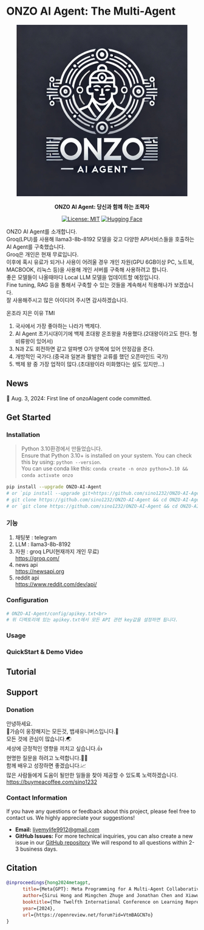 # ONZO AI Agent: The Multi-Agent

<p align="center">
<a href=""><img src="images/ONZO-AI-Agent.jpeg" alt="onzoGPT logo: Enable ONZO to work in software company, collaborating to tackle more complex tasks." width="450px"></a>
</p>

<p align="center">
<b>ONZO AI Agent: 당신과 함께 하는 조력자</b>
</p>

<p align="center">
<a href="https://opensource.org/licenses/MIT"><img src="https://img.shields.io/badge/License-MIT-blue.svg" alt="License: MIT"></a>
<a href="https://huggingface.co/spaces/deepwisdom/MetaGPT" target="_blank"><img alt="Hugging Face" src="https://img.shields.io/badge/%F0%9F%A4%97%20-Hugging%20Face-blue?color=blue&logoColor=white" /></a>
</p>

ONZO AI Agent를 소개합니다.<br>
Groq(LPU)를 사용해 llama3-8b-8192 모델을 갖고 다양한 API서비스들을 호출하는 AI Agent를 구축했습니다.<br> 
Groq은 개인은 현재 무료입니다.<br>
이후에 혹시 유료가 되거나 사용이 어려울 경우 개인 자원(GPU 6GB이상 PC, 노트북, MACBOOK, 리눅스 등)을 사용해 개인 서버를 구축해 사용하려고 합니다.<br>
좋은 모델들이 나올때마다 Local LLM 모델을 업데이트할 예정입니다.<br>
Fine tuning, RAG 등을 통해서 구축할 수 있는 것들을 계속해서 적용해나가 보겠습니다.<br>
잘 사용해주시고 많은 아이디어 주시면 감사하겠습니다.<br>

온조라 지은 이유 TMI
1. 국사에서 가장 좋아하는 나라가 백제다.
2. AI Agent 초기시대이기에 백제 초대왕 온조왕을 차용했다.(2대왕이라고도 한다. 형 비류왕이 있어서)
3. N과 Z도 회전하면 같고 알파벳 O가 양쪽에 있어 안정감을 준다.
4. 개방적인 국가다.(중국과 일본과 활발한 교류를 했던 오픈마인드 국가)
5. 백제 왕 중 가장 업적이 많다.(초대왕이라 미화했다는 설도 있지만...)

## News

🌟 Aug. 3, 2024: First line of onzoAIagent code committed.

## Get Started

### Installation
> Python 3.10환경에서 만들었습니다.<br>
> Ensure that Python 3.10+ is installed on your system. You can check this by using: `python --version`.<br>
> You can use conda like this: `conda create -n onzo python=3.10 && conda activate onzo`

```bash
pip install --upgrade ONZO-AI-Agent
# or `pip install --upgrade git+https://github.com/sino1232/ONZO-AI-Agent.git`
# git clone https://github.com/sino1232/ONZO-AI-Agent && cd ONZO-AI-Agent    
# or `git clone https://github.com/sino1232/ONZO-AI-Agent && cd ONZO-AI-Agent && pip install --upgrade -e .
```

### 기능
1. 채팅봇 : telegram <br>
2. LLM : llama3-8b-8192
3. 자원 : groq LPU(현재까지 개인 무료) <br>
   https://groq.com/ <br>
4. news api <br>
   https://newsapi.org <br>
5. reddit api <br>
   https://www.reddit.com/dev/api/ <br>

### Configuration
```bash
# ONZO-AI-Agent/config/apikey.txt<br>
# 위 디렉토리에 있는 apikey.txt에서 모든 API 관련 key값을 설정하면 됩니다. 
```

### Usage

### QuickStart & Demo Video

## Tutorial

## Support

### Donation
안녕하세요. <br>
🐥가슴이 웅장해지는 모든것, 뱁새유니버스입니다.🐥<br>
모든 것에 관심이 많습니다.🌏<br>
세상에 긍정적인 영향을 끼치고 싶습니다.👍<br>
현명한 질문을 하려고 노력합니다.🙋🏻<br>
함께 배우고 성장하면 좋겠습니다.📈<br>
많은 사람들에게 도움이 될만한 일들을 찾아 제공할 수 있도록 노력하겠습니다.<br>
https://buymeacoffee.com/sino1232

### Contact Information
If you have any questions or feedback about this project, please feel free to contact us. We highly appreciate your suggestions!
- **Email:** livemylife9912@gmail.com
- **GitHub Issues:** For more technical inquiries, you can also create a new issue in our [GitHub repository](https://github.com/sino1232/ONZO-AI-Agent/)
We will respond to all questions within 2-3 business days.

## Citation

```bibtex
@inproceedings{hong2024metagpt,
      title={Meta{GPT}: Meta Programming for A Multi-Agent Collaborative Framework},
      author={Sirui Hong and Mingchen Zhuge and Jonathan Chen and Xiawu Zheng and Yuheng Cheng and Jinlin Wang and Ceyao Zhang and Zili Wang and Steven Ka Shing Yau and Zijuan Lin and Liyang Zhou and Chenyu Ran and Lingfeng Xiao and Chenglin Wu and J{\"u}rgen Schmidhuber},
      booktitle={The Twelfth International Conference on Learning Representations},
      year={2024},
      url={https://openreview.net/forum?id=VtmBAGCN7o}
}
```

